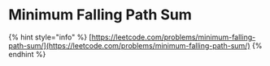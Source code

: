 # Minimum Falling Path Sum

{% hint style="info" %}
[https://leetcode.com/problems/minimum-falling-path-sum/](https://leetcode.com/problems/minimum-falling-path-sum/)
{% endhint %}



